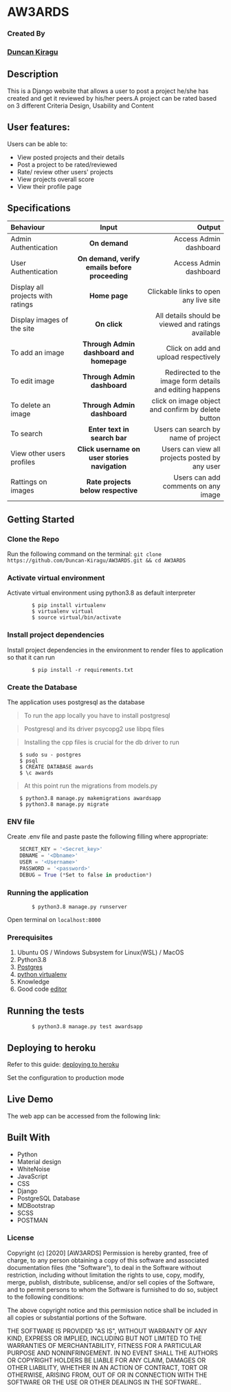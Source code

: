 # AW3ARDS

### Created By
### [Duncan Kiragu](https://github.com/Duncan-Kiragu)


## Description
This is a Django website that allows a user to post a project he/she has created and get it reviewed by his/her peers.A project can be rated based on 3 different Criteria Design,
Usability and Content
 
## User features:

Users can be able to:
* View posted projects and their details
* Post a project to be rated/reviewed
* Rate/ review other users' projects
* View projects overall score
* View their profile page



## Specifications
| Behaviour | Input | Output |
| :---------------- | :---------------: | ------------------: |
| Admin Authentication | **On demand** | Access Admin dashboard |
| User Authentication | **On demand, verify emails before proceeding** | Access Admin dashboard |
| Display all projects with ratings | **Home page** | Clickable links to open any live site |
| Display images of the site | **On  click** | All details should be viewed and ratings available|
| To add an image  | **Through Admin dashboard and homepage** | Click on add and upload respectively|
| To edit image  | **Through Admin dashboard** | Redirected to the  image form details and editing happens|
| To delete an image  | **Through Admin dashboard** | click on image object and confirm by delete button|
| To search  | **Enter text in search bar** | Users can search by name of project|
| View other users profiles  | **Click username on user stories navigation** | Users can view all projects posted by any user|
| Rattings on images | **Rate projects below respective** | Users can add comments on any image|


## Getting Started
### Clone the Repo
Run the following command on the terminal:
`git clone https://github.com/Duncan-Kiragu/AW3ARDS.git && cd AW3ARDS`

### Activate virtual environment
Activate virtual environment using python3.8 as default interpreter
```
        $ pip install virtualenv
        $ virtualenv virtual
        $ source virtual/bin/activate
```

### Install project dependencies
Install project dependencies in the environment to render files to application so that it can run
```
        $ pip install -r requirements.txt
```

### Create the Database
The application uses postgresql as the database 

> To run the app locally you have to install postgresql

> Postgresql and its driver psycopg2 use libpq files

> Installing the cpp files is crucial for the db driver to run

        $ sudo su - postgres
        $ psql
        $ CREATE DATABASE awards
        $ \c awards

> At this point run the migrations from models.py

        $ python3.8 manage.py makemigrations awardsapp
        $ python3.8 manage.py migrate

### ENV file
Create .env file and paste paste the following filling where appropriate:
```python
    SECRET_KEY = '<Secret_key>'
    DBNAME = '<Dbname>'
    USER = '<Username>'
    PASSWORD = '<password>'
    DEBUG = True (*Set to false in production*)
```

### Running the application
```
        $ python3.8 manage.py runserver
```
Open terminal on `localhost:8000`
        

### Prerequisites

1. Ubuntu OS / Windows Subsystem for Linux(WSL) / MacOS
2. Python3.8
3. [Postgres](https://www.postgresql.org/download/)
4. [python virtualenv](https://gist.github.com/Geoyi/d9fab4f609e9f75941946be45000632b)
5. Knowledge
6. Good code [editor](code.visualstudio.org)

## Running the tests

```
        $ python3.8 manage.py test awardsapp

```


## Deploying to heroku
Refer to this guide: [deploying to heroku](https://simpleisbetterthancomplex.com/tutorial/2016/08/09/how-to-deploy-django-applications-on-heroku.html)

Set the configuration to production mode

## Live Demo

The web app can be accessed from the following link: 

## Built With
* Python
* Material design
* WhiteNoise
* JavaScript
* CSS
* Django
* PostgreSQL Database
* MDBootstrap
* SCSS
* POSTMAN


### License
Copyright (c) [2020] [AW3ARDS] Permission is hereby granted, free of charge, to any person obtaining a copy of this software and associated documentation files (the "Software"), to deal in the Software without restriction, including without limitation the rights to use, copy, modify, merge, publish, distribute, sublicense, and/or sell copies of the Software, and to permit persons to whom the Software is furnished to do so, subject to the following conditions:

The above copyright notice and this permission notice shall be included in all copies or substantial portions of the Software.

THE SOFTWARE IS PROVIDED "AS IS", WITHOUT WARRANTY OF ANY KIND, EXPRESS OR IMPLIED, INCLUDING BUT NOT LIMITED TO THE WARRANTIES OF MERCHANTABILITY, FITNESS FOR A PARTICULAR PURPOSE AND NONINFRINGEMENT. IN NO EVENT SHALL THE AUTHORS OR COPYRIGHT HOLDERS BE LIABLE FOR ANY CLAIM, DAMAGES OR OTHER LIABILITY, WHETHER IN AN ACTION OF CONTRACT, TORT OR OTHERWISE, ARISING FROM, OUT OF OR IN CONNECTION WITH THE SOFTWARE OR THE USE OR OTHER DEALINGS IN THE SOFTWARE..
